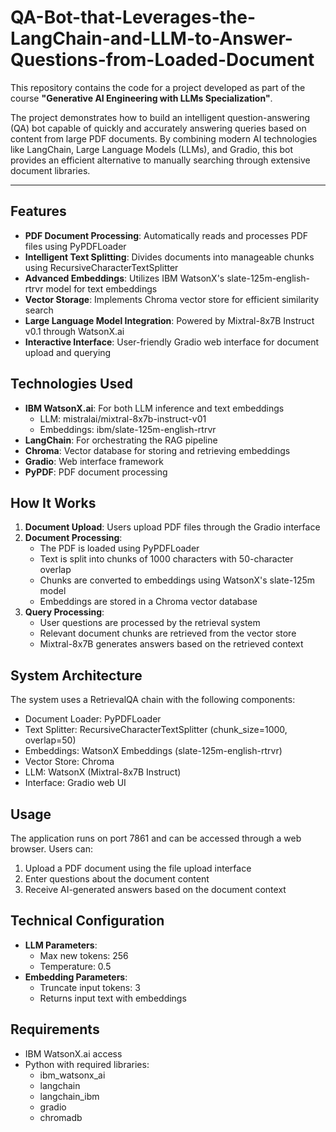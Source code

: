 # QA-Bot-that-Leverages-the-LangChain-and-LLM-to-Answer-Questions-from-Loaded-Document

This repository contains the code for a project developed as part of the course **"Generative AI Engineering with LLMs Specialization"**.  

The project demonstrates how to build an intelligent question-answering (QA) bot capable of quickly and accurately answering queries based on content from large PDF documents. By combining modern AI technologies like LangChain, Large Language Models (LLMs), and Gradio, this bot provides an efficient alternative to manually searching through extensive document libraries.  

---

## Features

- **PDF Document Processing**: Automatically reads and processes PDF files using PyPDFLoader
- **Intelligent Text Splitting**: Divides documents into manageable chunks using RecursiveCharacterTextSplitter
- **Advanced Embeddings**: Utilizes IBM WatsonX's slate-125m-english-rtrvr model for text embeddings
- **Vector Storage**: Implements Chroma vector store for efficient similarity search
- **Large Language Model Integration**: Powered by Mixtral-8x7B Instruct v0.1 through WatsonX.ai
- **Interactive Interface**: User-friendly Gradio web interface for document upload and querying

## Technologies Used

- **IBM WatsonX.ai**: For both LLM inference and text embeddings
  - LLM: mistralai/mixtral-8x7b-instruct-v01
  - Embeddings: ibm/slate-125m-english-rtrvr
- **LangChain**: For orchestrating the RAG pipeline
- **Chroma**: Vector database for storing and retrieving embeddings
- **Gradio**: Web interface framework
- **PyPDF**: PDF document processing

## How It Works

1. **Document Upload**: Users upload PDF files through the Gradio interface
2. **Document Processing**:
   - The PDF is loaded using PyPDFLoader
   - Text is split into chunks of 1000 characters with 50-character overlap
   - Chunks are converted to embeddings using WatsonX's slate-125m model
   - Embeddings are stored in a Chroma vector database
3. **Query Processing**:
   - User questions are processed by the retrieval system
   - Relevant document chunks are retrieved from the vector store
   - Mixtral-8x7B generates answers based on the retrieved context

## System Architecture

The system uses a RetrievalQA chain with the following components:
- Document Loader: PyPDFLoader
- Text Splitter: RecursiveCharacterTextSplitter (chunk_size=1000, overlap=50)
- Embeddings: WatsonX Embeddings (slate-125m-english-rtrvr)
- Vector Store: Chroma
- LLM: WatsonX (Mixtral-8x7B Instruct)
- Interface: Gradio web UI

## Usage

The application runs on port 7861 and can be accessed through a web browser. Users can:
1. Upload a PDF document using the file upload interface
2. Enter questions about the document content
3. Receive AI-generated answers based on the document context

## Technical Configuration

- **LLM Parameters**:
  - Max new tokens: 256
  - Temperature: 0.5
- **Embedding Parameters**:
  - Truncate input tokens: 3
  - Returns input text with embeddings

## Requirements

- IBM WatsonX.ai access
- Python with required libraries:
  - ibm_watsonx_ai
  - langchain
  - langchain_ibm
  - gradio
  - chromadb
